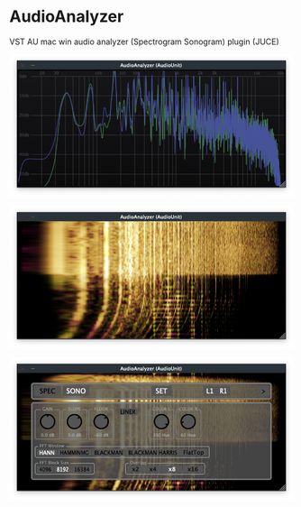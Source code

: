# AudioAnalyzer
VST AU mac win audio analyzer (Spectrogram Sonogram) plugin (JUCE)


![screenshot1](spectrogram.png  "Spectrogram")


![screenshot2](sonogram.png  "Sonogram")


![screenshot3](options.png  "Options")

